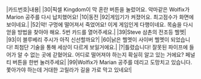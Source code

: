 |카드번호|내용|
|30|픽셀 Kingdom이 막 혼란 버튼을 눌렀어요. 악마같은 Wolfix가 Marion 공주를 다시 납치했어요!
|10|동전
|92|게임기가 켜졌어요. 최고점수가 화면에 보이네요.|
|52|악! 구멍에 떨어져서 죽었어요! 이게 게임인게 다행이네요. 목숨을 다시 얻을 방법을 찾아야 해요. 5번 카드를 열어주세요.|
|39|Steve 삼촌의 전조등 헬멧|
|93|이 블루베리 주시가 아직 신선할까요?|
|60|낡은 헬멧이 사이버 헬멧이 되었습니다! 최첨단 기술을 통해 세상이 다르게 보일거에요.|
|?|틀렸습니다! 잘못된 파이프에 들어가 알 수 없는 곳에 갇혔어요. 어디로 떨어져야 하는지 확실히 알고 있는 거에요? 페널티 버튼을 한번 눌러주세요|
|99|Wolfix가 Marian 공주를 데리고 도망치고 있습니다. 쫓아가야 하는데 거대한 고릴라가 길을 가로 막고 있네요!|
